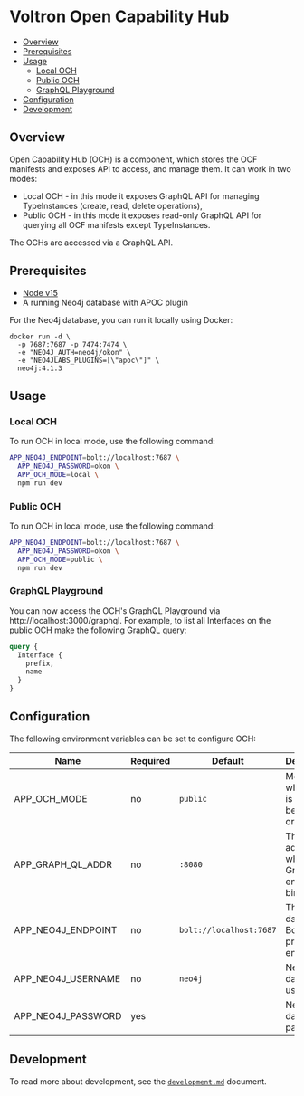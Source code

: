 # Voltron Open Capability Hub

- [Overview](#overview)
- [Prerequisites](#prerequisites)
- [Usage](#usage)
  - [Local OCH](#local-och)
  - [Public OCH](#public-och)
  - [GraphQL Playground](#graphql-playground)
- [Configuration](#configuration)
- [Development](#development)

## Overview

Open Capability Hub (OCH) is a component, which stores the OCF manifests and exposes API to access, and manage them. It can work in two modes:
- Local OCH - in this mode it exposes GraphQL API for managing TypeInstances (create, read, delete  operations),
- Public OCH - in this mode it exposes read-only GraphQL API for querying all OCF manifests except TypeInstances.

The OCHs are accessed via a GraphQL API.

## Prerequisites

- [Node v15](https://nodejs.org/)
- A running Neo4j database with APOC plugin

For the Neo4j database, you can run it locally using Docker:
```
docker run -d \
  -p 7687:7687 -p 7474:7474 \
  -e "NEO4J_AUTH=neo4j/okon" \
  -e "NEO4JLABS_PLUGINS=[\"apoc\"]" \
  neo4j:4.1.3
```

## Usage

### Local OCH

To run OCH in local mode, use the following command:
```bash
APP_NEO4J_ENDPOINT=bolt://localhost:7687 \
  APP_NEO4J_PASSWORD=okon \
  APP_OCH_MODE=local \
  npm run dev
```

### Public OCH

To run OCH in local mode, use the following command:
```bash
APP_NEO4J_ENDPOINT=bolt://localhost:7687 \
  APP_NEO4J_PASSWORD=okon \
  APP_OCH_MODE=public \
  npm run dev
```

### GraphQL Playground

You can now access the OCH's GraphQL Playground via http://localhost:3000/graphql. For example, to list all Interfaces on the public OCH make the following GraphQL query:
```graphql
query {
  Interface {
    prefix,
    name
  }
}
```

## Configuration

The following environment variables can be set to configure OCH:

| Name               | Required | Default                 | Description                                            |
| ------------------ | -------- | ----------------------- | ------------------------------------------------------ |
| APP_OCH_MODE       | no       | `public`                | Mode, in which OCH is run. Must be "public" or "local" |
| APP_GRAPH_QL_ADDR  | no       | `:8080`                 | The address, where GraphQL endpoins binds to           |
| APP_NEO4J_ENDPOINT | no       | `bolt://localhost:7687` | The Neo4j database Bolt protocol endpoint              |
| APP_NEO4J_USERNAME | no       | `neo4j`                 | Neo4j database username                                |
| APP_NEO4J_PASSWORD | yes      |                         | Neo4j database password                                |

## Development

To read more about development, see the [`development.md`](../../docs/development.md) document.
